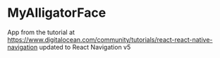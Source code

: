 # MyAlligatorFace

App from the tutorial at https://www.digitalocean.com/community/tutorials/react-react-native-navigation updated to React Navigation v5
